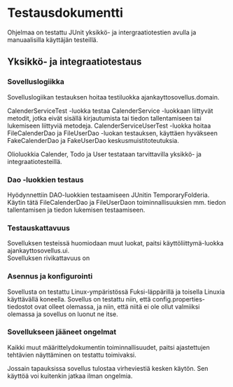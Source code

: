 # Testausdokumentti

Ohjelmaa on testattu JUnit yksikkö- ja intergraatiotestien avulla ja manuaalisilla käyttäjän testeillä. 

## Yksikkö- ja integraatiotestaus

### Sovelluslogiikka 
Sovelluslogiikan testauksen hoitaa testiluokka ajankayttosovellus.domain.  
  
CalenderServiceTest -luokka testaa CalenderService -luokkaan liittyvät metodit, jotka eivät sisällä kirjautumista tai tiedon tallentamiseen tai lukemiseen liittyviä metodeja. CalenderServiceUserTest -luokka hoitaa FileCalenderDao ja FileUserDao -luokan testauksen, käyttäen hyväkseen FakeCalenderDao ja FakeUserDao keskusmuistitoteutuksia.

Olioluokkia Calender, Todo ja User testataan tarvittavilla yksikkö- ja integraatiotesteillä.  

### Dao -luokkien testaus
Hyödynnettiin DAO-luokkien testaamiseen JUnitin TemporaryFolderia. Käytin tätä FileCalenderDao ja FileUserDaon toiminnallisuuksien mm. tiedon tallentamisen ja tiedon lukemisen testaamiseen. 

### Testauskattavuus
Sovelluksen testeissä huomiodaan muut luokat, paitsi käyttöliittymä-luokka ajankayttosovellus.ui.  
Sovelluksen rivikattavuus on 

### Asennus ja konfigurointi
Sovellusta on testattu Linux-ympäristössä Fuksi-läppärillä ja toisella Linuxia käyttävällä koneella. Sovellus on testattu niin, että config.properties-tiedostot ovat olleet olemassa, ja niin, että niitä ei ole ollut valmiiksi olemassa ja sovellus on luonut ne itse.

### Sovellukseen jääneet ongelmat
Kaikki muut määrittelydokumentin toiminnallisuudet, paitsi ajastettujen tehtävien näyttäminen on testattu toimivaksi.

Jossain tapauksissa sovellus tulostaa virheviestiä kesken käytön. Sen käyttöä voi kuitenkin jatkaa ilman ongelmia.  
